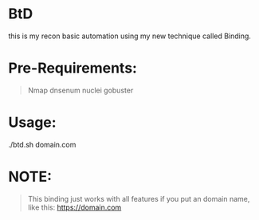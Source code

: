 # BtD
this is my recon basic automation using my new technique called Binding.
# Pre-Requirements:
  >Nmap
  >dnsenum
  >nuclei
  >gobuster
# Usage: 
./btd.sh domain.com
# NOTE:
  > This binding just works with all 
  > features if you put an domain name, 
  > like this:
      https://domain.com
